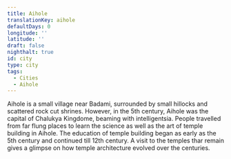 ```yaml
---
title: Aihole
translationKey: aihole
defaultDays: 0
longitude: ''
latitude: ''
draft: false
nighthalt: true
id: city
type: city
tags:
  - Cities
  - Aihole
---
```

Aihole is a small village near Badami, surrounded by small hillocks and scattered rock cut shrines. However, in the 5th century, Aihole was the capital of Chalukya Kingdome, beaming with intelligentsia. People travelled from far flung places to learn the science as well as the art of temple building in Aihole. The education of temple building began as early as the 5th century and continued till 12th century. A visit to the temples thar remain gives a glimpse on how temple architecture evolved over the centuries.